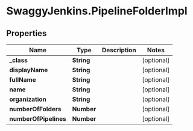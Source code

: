 # SwaggyJenkins.PipelineFolderImpl

## Properties

Name | Type | Description | Notes
------------ | ------------- | ------------- | -------------
**_class** | **String** |  | [optional] 
**displayName** | **String** |  | [optional] 
**fullName** | **String** |  | [optional] 
**name** | **String** |  | [optional] 
**organization** | **String** |  | [optional] 
**numberOfFolders** | **Number** |  | [optional] 
**numberOfPipelines** | **Number** |  | [optional] 


